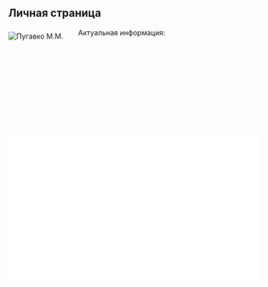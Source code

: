 <html>
 <head>
  <meta charset="utf-8">
  <title>Обтекание</title>
  <style>
   .leftimg {
    float:left; /* Выравнивание по левому краю */
    margin: 7px 7px 7px 0; /* Отступы вокруг картинки */
   }
   .rightimg  {
    float: right; /* Выравнивание по правому краю  */ 
    margin: 7px 0 7px 7px; /* Отступы вокруг картинки */
   }
  </style>
 </head>
 <body>
  <h2>Личная страница</h2>
  <p><img src="__media/my_photo.jpg" alt="Пугавко М.М." width="132" height="194" class="leftimg">
Актуальная информация:
<html
<img
    src="https://github.com/Pugavkomm/Pugavkomm-github-stats/blob/master/generated/languages.svg"
    alt="triangle with all three sides equal"
    height="87px"
    width="100px" />

![image](https://github.com/Pugavkomm/Pugavkomm-github-stats/blob/master/generated/overview.svg)


</html>